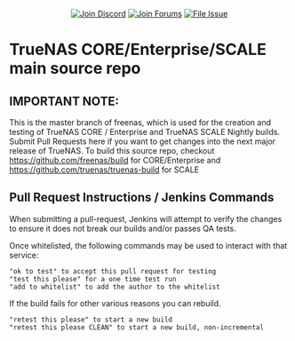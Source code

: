 <p align="center">
      <a href="https://discord.gg/Q3St5fPETd"><img alt="Join Discord" src="https://badgen.net/discord/members/Q3St5fPETd/?icon=discord&label=Join%20the%20TrueNAS%20Community" /></a>
 <a href="https://www.truenas.com/community/"><img alt="Join Forums" src="https://badgen.net/badge/Forums/Post%20Now//purple" /></a> 
 <a href="https://jira.ixsystems.com"><img alt="File Issue" src="https://badgen.net/badge/Jira/File%20Issue//red?icon=jira" /></a>
</p>

TrueNAS CORE/Enterprise/SCALE main source repo
=============

## IMPORTANT NOTE:  
This is the master branch of freenas, which is used for the creation and testing of TrueNAS CORE / Enterprise and TrueNAS SCALE Nightly builds. Submit Pull Requests here if you want to get changes into the next major release of TrueNAS. To build this source repo, checkout https://github.com/freenas/build for CORE/Enterprise and https://github.com/truenas/truenas-build for SCALE

## Pull Request Instructions / Jenkins Commands

When submitting a pull-request, Jenkins will attempt to verify the changes to ensure it does not break our builds and/or passes QA tests.

Once whitelisted, the following commands may be used to interact with that service:

    "ok to test" to accept this pull request for testing
    "test this please" for a one time test run
    "add to whitelist" to add the author to the whitelist

If the build fails for other various reasons you can rebuild.

    "retest this please" to start a new build
    "retest this please CLEAN" to start a new build, non-incremental
